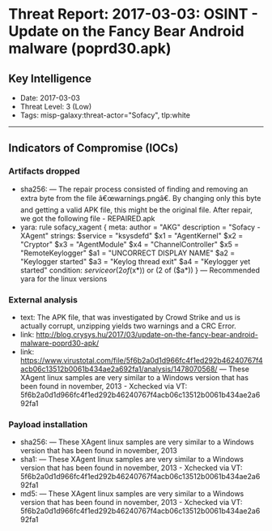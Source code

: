 # Threat Report: 2017-03-03: OSINT - Update on the Fancy Bear Android malware (poprd30.apk)


## Key Intelligence
* Date: 2017-03-03
* Threat Level: 3 (Low)
* Tags: misp-galaxy:threat-actor="Sofacy", tlp:white

---

## Indicators of Compromise (IOCs)
### Artifacts dropped
* sha256: <sha256> — The repair process consisted of finding and removing an extra byte from the file â€œwarnings.pngâ€. By changing only this byte and getting a valid APK file, this might be the original file. After repair, we got the following file - REPAIRED.apk
* yara: rule sofacy_xagent {
meta:
author = "AKG"
description = "Sofacy - XAgent"
strings:
$service = "ksysdefd"
$x1 = "AgentKernel"
$x2 = "Cryptor"
$x3 = "AgentModule"
$x4 = "ChannelController"
$x5 = "RemoteKeylogger"
$a1 = "UNCORRECT DISPLAY NAME"
$a2 = "Keylogger started"
$a3 = "Keylog thread exit"
$a4 = "Keylogger yet started"
condition:
$service or (2 of ($x*)) or (2 of ($a*))
} — Recommended yara for the linux versions

### External analysis
* text: The APK file, that was investigated by Crowd Strike and us is actually corrupt, unzipping yields two warnings and a CRC Error.
* link: http://blog.crysys.hu/2017/03/update-on-the-fancy-bear-android-malware-poprd30-apk/
* link: https://www.virustotal.com/file/5f6b2a0d1d966fc4f1ed292b46240767f4acb06c13512b0061b434ae2a692fa1/analysis/1478070568/ — These XAgent linux samples are very similar to a Windows version that has been found in november, 2013 - Xchecked via VT: 5f6b2a0d1d966fc4f1ed292b46240767f4acb06c13512b0061b434ae2a692fa1

### Payload installation
* sha256: <sha256> — These XAgent linux samples are very similar to a Windows version that has been found in november, 2013
* sha1: <sha1> — These XAgent linux samples are very similar to a Windows version that has been found in november, 2013 - Xchecked via VT: 5f6b2a0d1d966fc4f1ed292b46240767f4acb06c13512b0061b434ae2a692fa1
* md5: <md5> — These XAgent linux samples are very similar to a Windows version that has been found in november, 2013 - Xchecked via VT: 5f6b2a0d1d966fc4f1ed292b46240767f4acb06c13512b0061b434ae2a692fa1
